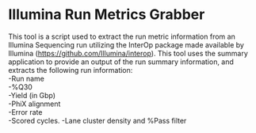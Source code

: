 # Illumina Run Metrics Grabber
This tool is a script used to extract the run metric information from an Illumina Sequencing run utilizing the InterOp package made available by Illumina (https://github.com/Illumina/interop). This tool uses the summary application to provide an output of the run summary information, and extracts the following run information:  
-Run name  
-%Q30  
-Yield (in Gbp)  
-PhiX alignment  
-Error rate  
-Scored cycles. 
-Lane cluster density and %Pass filter  
